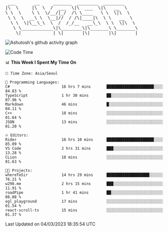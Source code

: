 <pre>
 ___       __     _______  ________  ________     
|\  \     |\  \  /  ___  \|\  ___  \|\   __  \    
\ \  \    \ \  \/__/|_/  /\ \____   \ \  \|\  \   
 \ \  \  __\ \  \__|//  / /\|____|\  \ \   __  \  
  \ \  \|\__\_\  \  /  /_/__   __\_\  \ \  \|\  \ 
   \ \____________\|\________\|\_______\ \_______\
    \|____________| \|_______|\|_______|\|_______|                                 
</pre>

![Ashutosh's github activity graph](https://github-readme-activity-graph.cyclic.app/graph?username=w298&theme=github-compact&hide_title=true&radius=8&area=true)

<!--START_SECTION:waka-->
![Code Time](http://img.shields.io/badge/Code%20Time-676%20hrs%2016%20mins-blue)

📊 **This Week I Spent My Time On** 

```text
🕑︎ Time Zone: Asia/Seoul

💬 Programming Languages: 
C#                       16 hrs 7 mins       █████████████████████░░░░   84.83 % 
TypeScript               1 hr 30 mins        ██░░░░░░░░░░░░░░░░░░░░░░░   07.96 % 
Markdown                 46 mins             █░░░░░░░░░░░░░░░░░░░░░░░░   04.11 % 
C++                      18 mins             ░░░░░░░░░░░░░░░░░░░░░░░░░   01.64 % 
JSON                     13 mins             ░░░░░░░░░░░░░░░░░░░░░░░░░   01.20 % 

🔥 Editors: 
Rider                    16 hrs 10 mins      █████████████████████░░░░   85.09 % 
VS Code                  2 hrs 31 mins       ███░░░░░░░░░░░░░░░░░░░░░░   13.28 % 
CLion                    18 mins             ░░░░░░░░░░░░░░░░░░░░░░░░░   01.63 % 

🐱‍💻 Projects: 
whereToSir               14 hrs 29 mins      ███████████████████░░░░░░   76.21 % 
w298.me                  2 hrs 15 mins       ███░░░░░░░░░░░░░░░░░░░░░░   11.91 % 
roadPipe                 1 hr 41 mins        ██░░░░░░░░░░░░░░░░░░░░░░░   08.88 % 
ogl_playground           17 mins             ░░░░░░░░░░░░░░░░░░░░░░░░░   01.54 % 
react-scroll-ts          15 mins             ░░░░░░░░░░░░░░░░░░░░░░░░░   01.37 % 
```


 Last Updated on 04/03/2023 18:35:54 UTC
<!--END_SECTION:waka-->
